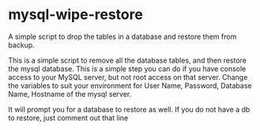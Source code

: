 # mysql-wipe-restore
A simple script to drop the tables in a database and restore them from backup. 

This is a simple script to remove all the database tables, and then restore the mysql database. 
This is a simple step you can do if you have console access to your MySQL server, but not root access on that server.
Change the variables to suit your environment for User Name, Password, Database Name, Hostname of the mysql server. 

It will prompt you for a database to restore as well. If you do not have a db to restore, just comment out that line 
